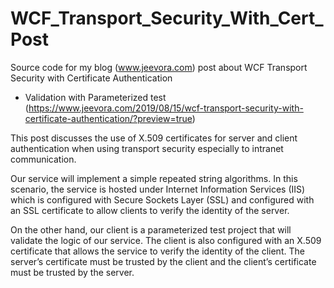 # WCF_Transport_Security_With_Cert_Post
Source code for my blog (www.jeevora.com) post about WCF Transport Security with Certificate Authentication 
- Validation with Parameterized test (https://www.jeevora.com/2019/08/15/wcf-transport-security-with-certificate-authentication/?preview=true)

This post discusses the use of X.509 certificates for server and client authentication when using transport security especially to intranet communication.

Our service will implement a simple repeated string algorithms. In this scenario, the service is hosted under Internet Information Services (IIS) which is configured with Secure Sockets Layer (SSL) and configured with an SSL certificate to allow clients to verify the identity of the server.

On the other hand, our client is a parameterized test project that will validate the logic of our service. The client is also configured with an X.509 certificate that allows the service to verify the identity of the client. The server’s certificate must be trusted by the client and the client’s certificate must be trusted by the server.
